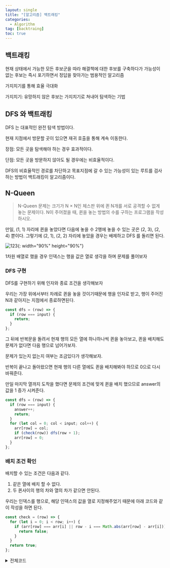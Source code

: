 ```yaml
---
layout: single
title: "[알고리즘] 백트래킹"
categories:
  - Algorithm
tag: [backtraing]
toc: true
---
```


## 백트래킹

현재 상태에서 가능한 모든 후보군을 따라 해결책에 대한 후보를 구축하다가 가능성이 없는 후보는 즉시 포기하면서 정답을 찾아가는 범용적인 알고리즘

가지치기를 통해 효율 극대화

가지치기: 유망하지 않은 후보는 가지치기로 쳐내어 탐색하는 기법

## DFS 와 백트래킹

DFS 는 대표적인 완전 탐색 방법이다.

현재 지점에서 방문할 곳이 있으면 재귀 호출을 통해 계속 이동한다.

장점: 모든 곳을 탐색해야 하는 경우 효과적이다.

단점: 모든 곳을 방문하지 않아도 될 경우에는 비효율적이다.

DFS의 비효율적인 경로를 차단하고 목표지점에 갈 수 있는 가능성이 있는 루트를 검사하는 방법이 백트래킹이 알고리즘이다.

## N-Queen

> N-Queen 문제는 크기가 N × N인 체스판 위에 퀸 N개를 서로 공격할 수 없게 놓는 문제이다. N이 주어졌을 때, 퀸을 놓는 방법의 수를 구하는 프로그램을 작성하시오.

만일, (1, 1) 자리에 퀸을 놓았다면 다음에 놓을 수 2행에 놓을 수 있는 곳은 (2, 3), (2, 4) 뿐이다. 그렇기에 (2, 1), (2, 2) 자리에 놓았을 경우는 배제하고 DFS 를 돌리면 된다.

![123](https://user-images.githubusercontent.com/70616579/168978386-0bffd6bc-2997-4b69-b213-8d803e01c22d.jpg){: width="90%" height="90%"}

1차원 배열로 했을 경우 인덱스는 행을 값은 열로 생각을 하며 문제를 풀어보자

### DFS 구현

DFS를 구현하기 위해 인자와 종료 조건을 생각해보자

우리는 가장 위에서부터 차례로 퀸을 놓을 것이기때문에 행을 인자로 받고, 행이 주어진 N과 같아지는 지점에서 종료하면된다.

```javascript
const dfs = (row) => {
  if (row === input) {
    return;
  }
};
```

그 뒤에 반복문을 돌려서 현재 행의 모든 열에 하나하나씩 퀸을 놓아보고, 퀸을 배치해도 문제가 없다면 다음 행으로 넘어가보자.

문제가 있는지 없는지 여부는 조금있다가 생각해보자.

반복이 끝나고 돌아왔으면 현재 행의 다른 열에도 퀸을 배치해봐야 하므로 0으로 다시 바꿔준다.

만일 마지막 열까지 도착을 했다면 문제의 조건에 맞게 퀸을 배치 했으므로 answer의 값을 1 증가 시켜준다.

```javascript
const dfs = (row) => {
  if (row === input) {
    answer++;
    return;
  }
  for (let col = 0; col < input; col++) {
    arr[row] = col;
    if (check(row)) dfs(row + 1);
    arr[row] = 0;
  }
};
```

### 배치 조건 확인

배치할 수 있는 조건은 다음과 같다.

1. 같은 열에 배치 할 수 없다.
2. 두 퀸사이의 행의 차와 열의 차가 같으면 안된다.

우리는 인덱스를 행으로, 해당 인덱스의 값을 열로 지정해주었기 때문에 아래 코드와 같이 작성을 하면 된다.

```javascript
const check = (row) => {
  for (let i = 0; i < row; i++) {
    if (arr[row] === arr[i] || row - i === Math.abs(arr[row] - arr[i])) {
      return false;
    }
  }
  return true;
};
```

<details>
  <summary>전체코드</summary>
  <div markdown='1'>
```javascript
const fs = require("fs");
const input = +fs.readFileSync("/dev/stdin").toString().trim();

const arr = new Array(input).fill(0);
let answer = 0;

const check = (row) => {
  for (let i = 0; i < row; i++) {
    if (arr[row] === arr[i] || row - i === Math.abs(arr[row] - arr[i])) {
      return false;
    }
  }
  return true;
};

const dfs = (row) => {
  if (row === input) {
    answer++;
    return;
  }
  for (let col = 0; col < input; col++) {
    arr[row] = col;
    if (check(row)) dfs(row + 1);
    arr[row] = 0;
  }
};

dfs(0);
console.log(answer);

```

</div>
</details>
